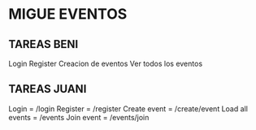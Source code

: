 # MIGUE EVENTOS

## TAREAS BENI
Login 
Register
Creacion de eventos
Ver todos los eventos


## TAREAS JUANI
Login = /login
Register = /register
Create event = /create/event
Load all events = /events
Join event = /events/join